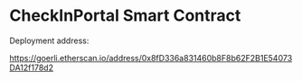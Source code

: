 # CheckInPortal Smart Contract

Deployment address:

https://goerli.etherscan.io/address/0x8fD336a831460b8F8b62F2B1E54073DA12f178d2
